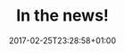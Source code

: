 ---
layout: page
title: In the news!
date: 2017-02-25T23:28:58+01:00
modified: 2017-08-11T20:36:00+02:00
excerpt: "Gallery"
tags: [gallery, Urminder Singh]
image:
  feature: image-4.jpg
  credit: Urminder Singh
  creditlink: https://urmi-21.github.io
---